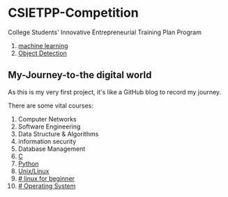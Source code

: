 #  CSIETPP-Competition
College Students' Innovative Entrepreneurial Training Plan Program

1. [machine learning](https://www.w3schools.com/python/python_ml_getting_started.asp)
2. [Object Detection](https://www.youtube.com/watch?v=yqkISICHH-U&ab_channel=NicholasRenotte)


## My-Journey-to-the digital world
As this is my very first project, it's like a GitHub blog to record my journey.

There are some vital courses:
1. Computer Networks
3. Software Engineering
4. Data Structure & Algorithms
6. information security
7. Database Management
8. [C](https://www.tutorialspoint.com/cprogramming/index.htm)
10. [Python](https://www.tutorialspoint.com/python/index.htm)
11. [Unix/Linux](https://www.tutorialspoint.com/unix/index.htm)
12. [# linux for beginner](https://ryanstutorials.net/linuxtutorial/)
13. [# Operating System](https://www.tutorialspoint.com/operating_system/index.htm) 
